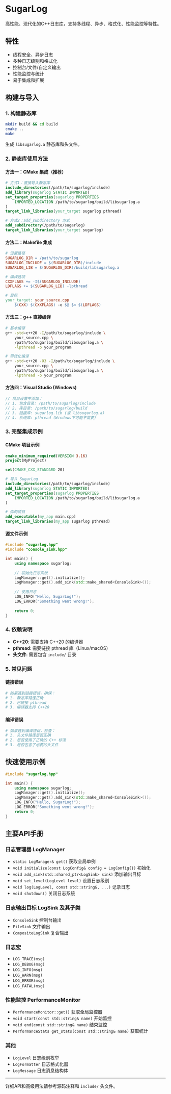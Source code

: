 # SugarLog

高性能、现代化的C++日志库，支持多线程、异步、格式化、性能监控等特性。

## 特性
- 线程安全、异步日志
- 多种日志级别和格式化
- 控制台/文件/自定义输出
- 性能监控与统计
- 易于集成和扩展

## 构建与导入

### 1. 构建静态库
```bash
mkdir build && cd build
cmake ..
make
```
生成 `libsugarlog.a` 静态库和头文件。

### 2. 静态库使用方法

#### 方法一：CMake 集成（推荐）
```cmake
# 方式1：直接导入静态库
include_directories(/path/to/sugarlog/include)
add_library(sugarlog STATIC IMPORTED)
set_target_properties(sugarlog PROPERTIES 
    IMPORTED_LOCATION /path/to/sugarlog/build/libsugarlog.a
)
target_link_libraries(your_target sugarlog pthread)

# 方式2：add_subdirectory 方式
add_subdirectory(/path/to/sugarlog)
target_link_libraries(your_target sugarlog)
```

#### 方法二：Makefile 集成
```makefile
# 设置路径
SUGARLOG_DIR = /path/to/sugarlog
SUGARLOG_INCLUDE = $(SUGARLOG_DIR)/include
SUGARLOG_LIB = $(SUGARLOG_DIR)/build/libsugarlog.a

# 编译选项
CXXFLAGS += -I$(SUGARLOG_INCLUDE)
LDFLAGS += $(SUGARLOG_LIB) -lpthread

# 目标
your_target: your_source.cpp
	$(CXX) $(CXXFLAGS) -o $@ $< $(LDFLAGS)
```

#### 方法三：g++ 直接编译
```bash
# 基本编译
g++ -std=c++20 -I/path/to/sugarlog/include \
    your_source.cpp \
    /path/to/sugarlog/build/libsugarlog.a \
    -lpthread -o your_program

# 带优化编译
g++ -std=c++20 -O3 -I/path/to/sugarlog/include \
    your_source.cpp \
    /path/to/sugarlog/build/libsugarlog.a \
    -lpthread -o your_program
```

#### 方法四：Visual Studio (Windows)
```cpp
// 项目设置中添加：
// 1. 包含目录: /path/to/sugarlog/include
// 2. 库目录: /path/to/sugarlog/build
// 3. 链接库: sugarlog.lib (或 libsugarlog.a)
// 4. 系统库: pthread (Windows下可能不需要)
```

### 3. 完整集成示例

#### CMake 项目示例
```cmake
cmake_minimum_required(VERSION 3.16)
project(MyProject)

set(CMAKE_CXX_STANDARD 20)

# 导入 SugarLog
include_directories(/path/to/sugarlog/include)
add_library(sugarlog STATIC IMPORTED)
set_target_properties(sugarlog PROPERTIES 
    IMPORTED_LOCATION /path/to/sugarlog/build/libsugarlog.a
)

# 你的项目
add_executable(my_app main.cpp)
target_link_libraries(my_app sugarlog pthread)
```

#### 源文件示例
```cpp
#include "sugarlog.hpp"
#include "console_sink.hpp"

int main() {
    using namespace sugarlog;
    
    // 初始化日志系统
    LogManager::get().initialize();
    LogManager::get().add_sink(std::make_shared<ConsoleSink>());
    
    // 使用日志
    LOG_INFO("Hello, SugarLog!");
    LOG_ERROR("Something went wrong!");
    
    return 0;
}
```

### 4. 依赖说明
- **C++20**: 需要支持 C++20 的编译器
- **pthread**: 需要链接 pthread 库（Linux/macOS）
- **头文件**: 需要包含 `include/` 目录

### 5. 常见问题

#### 链接错误
```bash
# 如果遇到链接错误，确保：
# 1. 静态库路径正确
# 2. 已链接 pthread
# 3. 编译器支持 C++20
```

#### 编译错误
```bash
# 如果遇到编译错误，检查：
# 1. 头文件路径是否正确
# 2. 是否使用了正确的 C++ 标准
# 3. 是否包含了必要的头文件
```

## 快速使用示例
```cpp
#include "sugarlog.hpp"

int main() {
    using namespace sugarlog;
    LogManager::get().initialize();
    LogManager::get().add_sink(std::make_shared<ConsoleSink>());
    LOG_INFO("Hello, SugarLog!");
    LOG_ERROR("Something went wrong!");
    return 0;
}
```

## 主要API手册

### 日志管理器 LogManager
- `static LogManager& get()` 获取全局单例
- `void initialize(const LogConfig& config = LogConfig{})` 初始化
- `void add_sink(std::shared_ptr<LogSink> sink)` 添加输出目标
- `void set_level(LogLevel level)` 设置日志级别
- `void log(LogLevel, const std::string&, ...)` 记录日志
- `void shutdown()` 关闭日志系统

### 日志输出目标 LogSink 及其子类
- `ConsoleSink` 控制台输出
- `FileSink` 文件输出
- `CompositeLogSink` 复合输出

### 日志宏
- `LOG_TRACE(msg)`
- `LOG_DEBUG(msg)`
- `LOG_INFO(msg)`
- `LOG_WARN(msg)`
- `LOG_ERROR(msg)`
- `LOG_FATAL(msg)`

### 性能监控 PerformanceMonitor
- `PerformanceMonitor::get()` 获取全局监控器
- `void start(const std::string& name)` 开始监控
- `void end(const std::string& name)` 结束监控
- `PerformanceStats get_stats(const std::string& name)` 获取统计

### 其他
- `LogLevel` 日志级别枚举
- `LogFormatter` 日志格式化器
- `LogMessage` 日志消息结构体

---
详细API和高级用法请参考源码注释和 `include/` 头文件。
